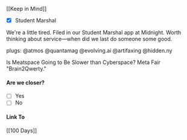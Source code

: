 [[Keep in Mind]]
- [x] Student Marshal

We're a little tired. Filed in our Student Marshal app at Midnight. Worth thinking about service—when did we last do someone some good.

plugs:
@atmos
@quantamag
@evolving.ai
@artifaxing
@hidden.ny

Is Meatspace Going to Be Slower than Cyberspace?
Meta Fair "Brain2Qwerty."
#### Are we closer?
- [ ] Yes
- [ ] No
#### Link To
[[100 Days]]
